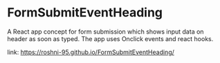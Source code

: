 # FormSubmitEventHeading

A React app concept for form submission which shows input data on header as soon as typed.
The app uses Onclick events and react hooks.

link: https://roshni-95.github.io/FormSubmitEventHeading/
